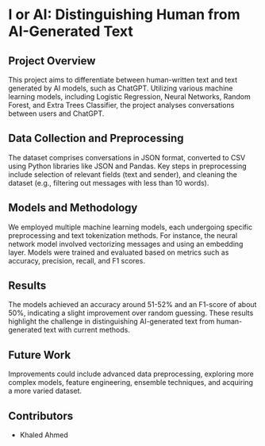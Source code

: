 # I or AI: Distinguishing Human from AI-Generated Text

## Project Overview
This project aims to differentiate between human-written text and text generated by AI models, such as ChatGPT. Utilizing various machine learning models, including Logistic Regression, Neural Networks, Random Forest, and Extra Trees Classifier, the project analyses conversations between users and ChatGPT.

## Data Collection and Preprocessing
The dataset comprises conversations in JSON format, converted to CSV using Python libraries like JSON and Pandas. Key steps in preprocessing include selection of relevant fields (text and sender), and cleaning the dataset (e.g., filtering out messages with less than 10 words).

## Models and Methodology
We employed multiple machine learning models, each undergoing specific preprocessing and text tokenization methods. For instance, the neural network model involved vectorizing messages and using an embedding layer. Models were trained and evaluated based on metrics such as accuracy, precision, recall, and F1 scores.

## Results
The models achieved an accuracy around 51-52% and an F1-score of about 50%, indicating a slight improvement over random guessing. These results highlight the challenge in distinguishing AI-generated text from human-generated text with current methods.

## Future Work
Improvements could include advanced data preprocessing, exploring more complex models, feature engineering, ensemble techniques, and acquiring a more varied dataset.

## Contributors
- Khaled Ahmed 